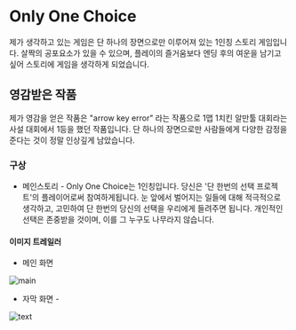 # Only One Choice

제가 생각하고 있는 게임은 단 하나의 장면으로만 이루어져 있는 1인칭 스토리 게임입니다.
살짝의 공포요소가 있을 수 있으며, 플레이의 즐거움보다
엔딩 후의 여운을 남기고 싶어 스토리에 게임을 생각하게 되었습니다.

## 영감받은 작품

제가 영감을 얻은 작품은 "arrow key error" 라는 작품으로
1맵 1치킨 알만툴 대회라는 사설 대회에서 1등을 했던 작품입니다.
단 하나의 장면으로만 사람들에게 다양한 감정을 준다는 것이 정말 인상깊게 남았습니다.


### 구상

- 메인스토리 -
Only One Choice는 1인칭입니다.
당신은 '단 한번의 선택 프로젝트'의 플레이어로써 참여하게됩니다.
눈 앞에서 벌어지는 일들에 대해
적극적으로 생각하고, 고민하여 단 한번의 당신의 선택을 우리에게 들려주면 됩니다.
개인적인 선택은 존중받을 것이며, 이를 그 누구도 나무라지 않습니다.

#### 이미지 트레일러

- 메인 화면 

![main](https://user-images.githubusercontent.com/101155024/157774555-145fb4e5-3300-428f-9e45-a8ef4bc966b7.png)

- 자막 화면 -

![text](https://user-images.githubusercontent.com/101155024/157774558-a9036f69-ad22-4ea3-9fbb-e118a5a16c6a.png)
